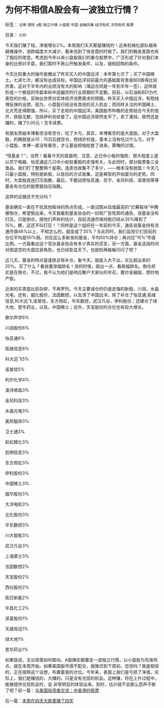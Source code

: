 # 为何不相信A股会有一波独立行情？

标签： `证券` `理财` `a股` `独立行情` `小盘股` `中国` `金融风暴` `经济危机` `次贷危机` `股票` 

目录： `打印`

今天我们赚了钱，净值增长2%。本周我们天天都是赚钱的！近来机械化部队越来越难操作，涨跌幅度大大减少，看来也到了快变盘的时侯了。我们的触发差距也有了相应的改变。考虑到今年以来小盘股我们的重仓股票中，广泛形成了针对我们本身的比例对手盘，我们暂时不再公开触发条件，以及，拨档回购的条件。



今天比较重大的操作是撤出了昨天买入的中国远洋：本年第七次了；买了中国稀土。七进七次，都没有达成目标。中国远洋目前最大的基础面背景是BDI跌得比较厉害。这对于半年内的业绩没有大的影响（海运合同是一年到半年一签），这样就形成一个极低的市盈率和中途偏空的行业周期的不定数。目前，以石油和BDI为代表性的价格，反映出世界对实体经济消费需求的预期。昨天买入中国远洋，有短线博反弹的设想，因为，小盘股已经没有其他的买入机会；而同样关注的中国稀土、北大荒走得颇强，所以，买了走软的中国远洋。美国股市昨晚的走势结合今天的低开，跌股无数，包括伊利也给套了。这中国远洋居然走平了，卖了凑钱，居然还是赚的，赚了0.05元！含手续费。



有朋友质疑本博看空没有空仓，吃了大亏。其实，本博看空的是大盘股。对于大盘股，的确就是从10：15日后就空仓，短线抄抄底，基本上没有吃过什么亏。对于小盘股，本博一直没有看空，才让基金把咱给套了进来。算俺的过错。



“怪基金？”，当然！看看今天的盘面吧，注意，近日中小板的强势，很大程度上是以苏宁电器、怡亚通这几只中小权权重股的走强有关。与此同时，部分股票象三全食品，我们盯了整整两个星期，连皮也收集不了多少，——根本没有抛盘！今天几只最小盘股，特别是新股，以急拉的方式收集，这是典型的开始震仓的走势。同时，大盘股连连打压指数，最后，干脆动用怡亚通、苏宁、金风科技、诺普信等等基金有仓位的股票狠劲压指数。



这样的证据还不充分吗？



基金确实一直在干扰其他板块的热点形成，一直试图从估值最高的“烂筹板块”中腾挪倒仓，希望倒出来。今天我看到基金协会的一份软广告性质的通告，说基金没有打压，只是倒仓，按他们声称的估计，目前流通市值持股已经从35%降到了15%。瞧，这还不叫打压！？同样是这个组织在一年前的今天，通告说基金持有流通市值46%以上，不知怎么的，就变成了35%？与此同时，我们监视它们目前的仓位平均是50%弱。对应这么多新发的基金，平均50%持仓；再对应“15%”市值比例。一方面看出这个官办基金协会有多少真实的谎言，另一方面，基金这段时间对倒造空的大盘庄家角色，也已经彰显天下。也就别再躲躲闪闪了吧？



近几天，基金的特点是逢跌总有补仓，象今天，就是入大于出，买比超出卖的20%。买了什么？看放量涨幅排名！涨的时侯，就出一点，看跌幅排名。倒仓却实是在倒仓，不过，我不认为他们是响应散户大家伙的号召，要炒金融股，想炒地产股。



近来的买卖盘比较杂碎，不再罗列。今天主要减仓的仍是走强的新股，川润，水晶光电，还有，威化股份，法因数控，以及清了中国远洋。除了补仓了怡亚通,拓维信息,科大迅飞,诺普信，东方雨虹，华东数控，武汉凡谷，伊利股份；还建仓了绿大地，恩华药业，以及，中国稀土；另外，天宝股份的仓位也有较大增长。

歌尔声学6%

川润股份6%

怡亚通6%

拓维信息6%

科大迅飞5%

诺普信5%

利尔化学4%

澳洋顺昌3%

金风科技3%

水晶光电3%

美邦服饰3%

卫士通3%

彩虹精化3%

启明信息3%

东方雨虹3%

伊利股份3%

中国稀土3%

威华股份3%

大洋电机3%

北化股份3%

华东数控3%

川大智胜3%

武汉凡谷3%

上海莱士3%

法因数控2%

天宝股份2%

西仪股份2%

拓日新能2%

华昌化工2%

浙富股份1%

天威视迅1%

绿大地1%

恩华药业1%



如果我说，无论政策如何取向，A股确实都要走一波独立行情，以小盘股为先锋热点，就在本周开始。如果美国股市很不配合，就推迟到下周初，您信吗？我是相信的，正在按照这个设想，布置着我的仓位。今年来，表面上我们是亏损了净值，实际上，我们是赚钱的，大赚的。只是没有兑现的机会。这种赚，将在上升过程中，能够提供兑现机会时，会
非常明显的体现出来。到时，估计就不会那么怨声不断了吧？前一篇：[与美国投资者交流：中美港的股票](../../../2008/10/21/与美国投资者交流：中美港的股票.md)

后一篇：[本周在四天大跌里赚了四天](../../../2008/10/23/本周在四天大跌里赚了四天.md)